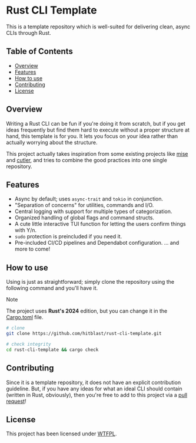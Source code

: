 # Rust CLI Template

This is a template repository which is well-suited for delivering clean, async CLIs through Rust.

## Table of Contents

- [Overview]()
- [Features]()
- [How to use]()
- [Contributing]()
- [License]()

## Overview

Writing a Rust CLI can be fun if you're doing it from scratch, but if you get ideas frequently but find them hard to execute without a proper structure at hand, this template is for you. It lets you focus on your idea rather than actually worrying about the structure.

This project actually takes inspiration from some existing projects like [mise](https://github.com/jdx/mise) and [cutler](https://github.com/cutlercli/cutler), and tries to combine the good practices into one single repository.

## Features

- Async by default; uses `async-trait` and `tokio` in conjunction.
- "Separation of concerns" for utilities, commands and I/O.
- Central logging with support for multiple types of categorization.
- Organized handling of global flags and command structs.
- A cute little interactive TUI function for letting the users confirm things with Y/n.
- `sudo` protection is preincluded if you need it.
- Pre-included CI/CD pipelines and Dependabot configuration.
... and more to come!

## How to use

Using is just as straightforward; simply clone the repository using the following command and you'll have it.

> [!NOTE]
> The project uses **Rust's 2024** edition, but you can change it in the [Cargo.toml](./Cargo.toml) file.

```bash
# clone
git clone https://github.com/hitblast/rust-cli-template.git

# check integrity
cd rust-cli-template && cargo check
```

## Contributing

Since it is a template repository, it does not have an explicit contribution guideline. But, if you have any ideas for what an ideal CLI should contain (written in Rust, obviously), then you're free to add to this project via a [pull request](https://github.blog/developer-skills/github/beginners-guide-to-github-creating-a-pull-request/)!

## License

This project has been licensed under [WTFPL](./LICENSE).
